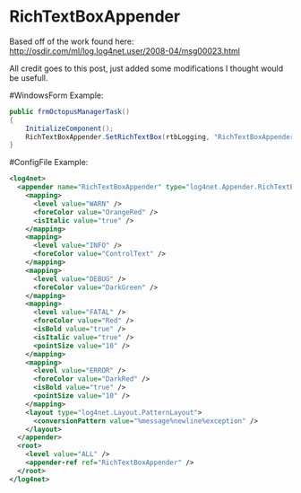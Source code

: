 # RichTextBoxAppender

Based off of the work found here:
http://osdir.com/ml/log.log4net.user/2008-04/msg00023.html

All credit goes to this post, just added some modifications I thought would be usefull.

#WindowsForm Example:
```C#
public frmOctopusManagerTask()
{
    InitializeComponent();
    RichTextBoxAppender.SetRichTextBox(rtbLogging, "RichTextBoxAppender");
}
```

#ConfigFile Example:
```XML
<log4net>
  <appender name="RichTextBoxAppender" type="log4net.Appender.RichTextBoxAppender, RichTextBoxAppender">
    <mapping>
      <level value="WARN" />
      <foreColor value="OrangeRed" />
      <isItalic value="true" />
    </mapping>
    <mapping>
      <level value="INFO" />
      <foreColor value="ControlText" />
    </mapping>
    <mapping>
      <level value="DEBUG" />
      <foreColor value="DarkGreen" />
    </mapping>
    <mapping>
      <level value="FATAL" />
      <foreColor value="Red" />
      <isBold value="true" />
      <isItalic value="true" />
      <pointSize value="10" />
    </mapping>
    <mapping>
      <level value="ERROR" />
      <foreColor value="DarkRed" />
      <isBold value="true" />
      <pointSize value="10" />
    </mapping>
    <layout type="log4net.Layout.PatternLayout">
      <conversionPattern value="%message%newline%exception" />
    </layout>
  </appender>
  <root>
    <level value="ALL" />
    <appender-ref ref="RichTextBoxAppender" />
  </root>    
</log4net>    
 ```
